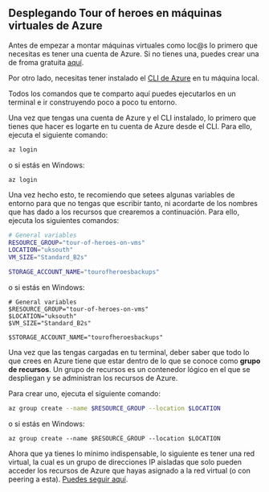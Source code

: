 ## Desplegando Tour of heroes en máquinas virtuales de Azure

Antes de empezar a montar máquinas virtuales como loc@s lo primero que necesitas es tener una cuenta de Azure. Si no tienes una, puedes crear una de froma gratuita [aquí](https://azure.microsoft.com/es-es/free/).

Por otro lado, necesitas tener instalado el [CLI de Azure](https://docs.microsoft.com/es-es/cli/azure/install-azure-cli?view=azure-cli-latest) en tu máquina local.

Todos los comandos que te comparto aquí puedes ejecutarlos en un terminal e ir construyendo poco a poco tu entorno. 

Una vez que tengas una cuenta de Azure y el CLI instalado, lo primero que tienes que hacer es logarte en tu cuenta de Azure desde el CLI. Para ello, ejecuta el siguiente comando:

```bash
az login
```

o si estás en Windows:

```pwsh
az login
```

Una vez hecho esto, te recomiendo que setees algunas variables de entorno para que no tengas que escribir tanto, ni acordarte de los nombres que has dado a los recursos que crearemos a continuación. Para ello, ejecuta los siguientes comandos:

```bash
# General variables
RESOURCE_GROUP="tour-of-heroes-on-vms"
LOCATION="uksouth"
VM_SIZE="Standard_B2s"

STORAGE_ACCOUNT_NAME="tourofheroesbackups"
```

o si estás en Windows:

```pwsh
# General variables
$RESOURCE_GROUP="tour-of-heroes-on-vms"
$LOCATION="uksouth"
$VM_SIZE="Standard_B2s"

$STORAGE_ACCOUNT_NAME="tourofheroesbackups"
```

Una vez que las tengas cargadas en tu terminal, deber saber que todo lo que crees en Azure tiene que estar dentro de lo que se conoce como **grupo de recursos**. Un grupo de recursos es un contenedor lógico en el que se despliegan y se administran los recursos de Azure.

Para crear uno, ejecuta el siguiente comando:

```bash
az group create --name $RESOURCE_GROUP --location $LOCATION
```

o si estás en Windows:

```pwsh
az group create --name $RESOURCE_GROUP --location $LOCATION
```

Ahora que ya tienes lo mínimo indispensable, lo siguiente es tener una red virtual, la cual es un grupo de direcciones IP aisladas que solo pueden acceder los recursos de Azure que hayas asignado a la red virtual (o con peering a esta). [Puedes seguir aquí](/04-cloud/azure/iaas/00-vnet/README.md).